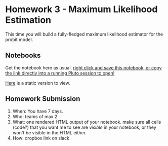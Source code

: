 # Homework 3 - Maximum Likelihood Estimation

This time you will build a fully-fledged maximum likelihood estimator for the probit model.

## Notebooks

Get the notebook here as usual. [right click and save this notebook, or copy the link directly into a running Pluto session to open!](https://github.com/floswald/NumericalMethods/blob/master/homework/homework3/Probit.jl)

[Here](https://raw.githack.com/floswald/NumericalMethods/master/homework/homework3/Probit.jl.html) is a static version to view.



## Homework Submission


1. When: You have 7 days.
2. Who: teams of max 2
3. What: one rendered HTML output of your notebook. make sure all cells (code?) that you want me to see are *visible* in your notebook, or they won't  be visible in the HTML either.
4. How: dropbox link on slack
